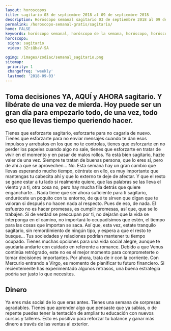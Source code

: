 ```yaml
---
layout: horoscopos
title: sagitario 03 de septiembre 2018 al 09 de septiembre 2018 
description: Horóscopo semanal sagitario 03 de septiembre 2018 al 09 de septiembre 2018. Toma decisiones YA, AQUÍ y AHORA sagitario. Y libérate de una vez de mierda. Hoy puede ser un gran día para empezarlo todo, de una vez, todo eso que llevas tiempo queriendo hacer.
permalink: /horoscopo-semanal-gratis/sagitario/
home: FALSE
keywords: horóscopo semanal, horóscopo de la semana, horóscopo, horóscopo gratis,horóscopos, horóscopo esperanza gracia, horoscopos sagitario la semana, horóscopos gratis, Tarot, Astrologia, Zodíaco, sagitario, horoscopo gratis, semanal
horoscopo:
 signo: sagitario
 video: 3ZriQbaV-SA

ogimg: /images/zodiac/semanal_sagitario.png
sitemap:
 priority: 1
 changefreq: 'weekly'
 lastmod: '2018-09-03'
---
```




## Toma decisiones YA, AQUÍ y AHORA sagitario. Y libérate de una vez de mierda. Hoy puede ser un gran día para empezarlo todo, de una vez, todo eso que llevas tiempo queriendo hacer.

Tienes que esforzarte sagitario, esforzarte para no cagarla de nuevo. Tienes que esforzarte para no enviar mensajes cuando te dan esos impulsos y arrebatos en los que no te controlas, tienes que esforzarte en no perder los papeles cuando algo no sale, tienes que esforzarte en tratar de vivir en el momento y en pasar de malos rollos. Ya está bien sagitario, hazte valer de una vez. Siempre te tratan de buenas persona, que lo eres sí, pero de ahí a que se aprovechen… No. Esta semana hay un gran cambio que llevas esperando mucho tiempo, céntrate en ello, es muy importante que mantengas tu cabecita ahí y que lo externo te deje de afectar. Y que el resto se gane estar a tu lado si realmente quiere, que las palabras se las lleva el viento y a ti, otra cosa no, pero hay mucha fila detrás que quiere engancharte… Nada tiene que ser ahora suficiente para ti sagitario, endurécete un poquito con tu entorno, de qué te sirven que digan que te valoran si después no hacen nada al respecto. Pues de eso, de nada. El esfuerzo no es hacer promesas, es cumplir promesas, así que, que se lo trabajen. Si de verdad se preocupan por ti, no dejarán que la vida se interponga en el camino, no importará lo ocupadísimos que estén, el tiempo para las cosas que importan se saca. Así que, esta vez, estate tranquilo sagitario, sin remordimiento de ningún tipo, y espera a que el resto te busque…
Tus sociedades y relaciones podrían mantener tu tiempo ocupado. Tienes muchas opciones para una vida social alegre, aunque te ayudaría andarte con cuidado en referente a romance. Debido a que Venus continúa retrógrado, este no es el mejor momento para comprometerte o tomar decisiones importantes. Por ahora, trata de ir con la corriente. Con Mercurio entrando a Virgo, es momento de planificar tu futuro financiero. Si recientemente has experimentado algunos retrasos, una buena estrategia podría ser justo lo que necesites.

## Dinero

Ya eres más social de lo que eras antes. Tienes una semana de sorpresas agradables. Tienes que aprender algo que pensaste que ya sabías, o de repente puedes tener la tentación de ampliar tu educación con nuevos cursos y talleres. Esto es positivo para reforzar tu balance y ganar más dinero a través de las ventas al exterior.